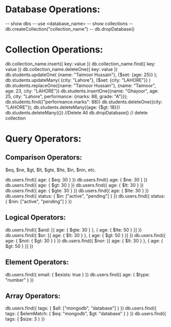 # Database Operations:

-- show dbs
-- use <database_name>
-- show collections
-- db.createCollection("collection_name")
-- db.dropDatabase()

# Collection Operations:

db.collection_name.insert({ key: value })
db.collection_name.find({ key: value })
db.collection_name.deleteOne({ key: value })
db.students.updateOne( {name: "Taimoor Hussain"}, {$set: {age: 25}} );
db.students.updateMany( {city: "Lahore"}, {$set: {city: "LAHORE"}} )
db.students.replaceOne({name: "Taimoor Hussain"}, {name: "Taimoor", age: 23, city: "LAHORE"})
db.students.insertOne({name: "Ghayoor", age: 25, city: "Lahore", performance: {marks: 88, grade: "A"}});
db.students.find({"performance.marks": 88})
db.students.deleteOne({city: "LAHORE"});
db.students.deleteMany({age: {$gt: 18}})
db.students.deleteMany({}) //Delete All
db.dropDatabase() // delete collection

# Query Operators:

## Comparison Operators:

$eq, $ne, $gt, $lt, $gte, $lte, $in, $nin, etc.

db.users.find({ age: { $eq: 30 } })
db.users.find({ age: { $ne: 30 } })
db.users.find({ age: { $gt: 30 } })
db.users.find({ age: { $lt: 30 } })
db.users.find({ age: { $gte: 30 } })
db.users.find({ age: { $lte: 30 } })
db.users.find({ status: { $in: ["active", "pending"] } })
db.users.find({ status: { $nin: ["active", "pending"] } })

## Logical Operators:

db.users.find({ $and: [{ age: { $gte: 30 } }, { age: { $lte: 50 } }] })
db.users.find({ $or: [{ age: { $lt: 30 } }, { age: { $gt: 50 } }] })
db.users.find({ age: { $not: { $gt: 30 } } })
db.users.find({ $nor: [{ age: { $lt: 30 } }, { age: { $gt: 50 } }] })

## Element Operators:

db.users.find({ email: { $exists: true } })
db.users.find({ age: { $type: "number" } })

## Array Operators:

db.users.find({ tags: { $all: ["mongodb", "database"] } })
db.users.find({ tags: { $elemMatch: { $eq: "mongodb", $gt: "database" } } })
db.users.find({ tags: { $size: 3 } })

